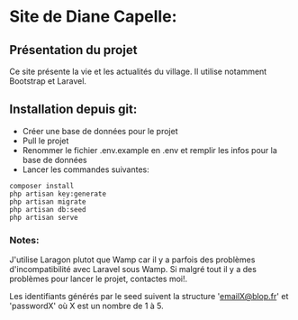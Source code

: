 # Site de Diane Capelle:

## Présentation du projet

Ce site présente la vie et les actualités du village.
Il utilise notamment Bootstrap et Laravel.

## Installation depuis git:

- Créer une base de données pour le projet
- Pull le projet
- Renommer le fichier .env.example en .env et remplir les infos pour la base de données
- Lancer les commandes suivantes:
```
composer install
php artisan key:generate
php artisan migrate
php artisan db:seed
php artisan serve
```

### Notes:

J'utilise Laragon plutot que Wamp car il y a parfois des problèmes d'incompatibilité avec Laravel sous Wamp.
Si malgré tout il y a des problèmes pour lancer le projet, contactes moi!.

Les identifiants générés par le seed suivent la structure 'emailX@blop.fr' et 'passwordX' où X est un nombre de 1 à 5.
